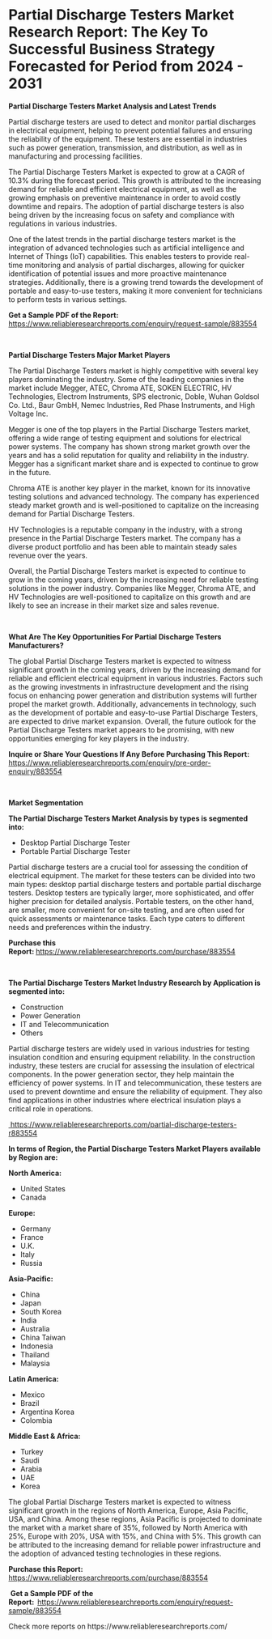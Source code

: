 <p><h1>Partial Discharge Testers Market Research Report: The Key To Successful Business Strategy Forecasted for Period from 2024 - 2031</h1></p><p><strong>Partial Discharge Testers Market Analysis and Latest Trends</strong></p>
<p><p>Partial discharge testers are used to detect and monitor partial discharges in electrical equipment, helping to prevent potential failures and ensuring the reliability of the equipment. These testers are essential in industries such as power generation, transmission, and distribution, as well as in manufacturing and processing facilities.</p><p>The Partial Discharge Testers Market is expected to grow at a CAGR of 10.3% during the forecast period. This growth is attributed to the increasing demand for reliable and efficient electrical equipment, as well as the growing emphasis on preventive maintenance in order to avoid costly downtime and repairs. The adoption of partial discharge testers is also being driven by the increasing focus on safety and compliance with regulations in various industries.</p><p>One of the latest trends in the partial discharge testers market is the integration of advanced technologies such as artificial intelligence and Internet of Things (IoT) capabilities. This enables testers to provide real-time monitoring and analysis of partial discharges, allowing for quicker identification of potential issues and more proactive maintenance strategies. Additionally, there is a growing trend towards the development of portable and easy-to-use testers, making it more convenient for technicians to perform tests in various settings.</p></p>
<p><strong>Get a Sample PDF of the Report:&nbsp;</strong> <a href="https://www.reliableresearchreports.com/enquiry/request-sample/883554">https://www.reliableresearchreports.com/enquiry/request-sample/883554</a></p>
<p>&nbsp;</p>
<p><strong>Partial Discharge Testers Major Market Players</strong></p>
<p><p>The Partial Discharge Testers market is highly competitive with several key players dominating the industry. Some of the leading companies in the market include Megger, ATEC, Chroma ATE, SOKEN ELECTRIC, HV Technologies, Electrom Instruments, SPS electronic, Doble, Wuhan Goldsol Co. Ltd., Baur GmbH, Nemec Industries, Red Phase Instruments, and High Voltage Inc.</p><p>Megger is one of the top players in the Partial Discharge Testers market, offering a wide range of testing equipment and solutions for electrical power systems. The company has shown strong market growth over the years and has a solid reputation for quality and reliability in the industry. Megger has a significant market share and is expected to continue to grow in the future.</p><p>Chroma ATE is another key player in the market, known for its innovative testing solutions and advanced technology. The company has experienced steady market growth and is well-positioned to capitalize on the increasing demand for Partial Discharge Testers.</p><p>HV Technologies is a reputable company in the industry, with a strong presence in the Partial Discharge Testers market. The company has a diverse product portfolio and has been able to maintain steady sales revenue over the years.</p><p>Overall, the Partial Discharge Testers market is expected to continue to grow in the coming years, driven by the increasing need for reliable testing solutions in the power industry. Companies like Megger, Chroma ATE, and HV Technologies are well-positioned to capitalize on this growth and are likely to see an increase in their market size and sales revenue.</p></p>
<p>&nbsp;</p>
<p><strong>What Are The Key Opportunities For Partial Discharge Testers Manufacturers?</strong></p>
<p><p>The global Partial Discharge Testers market is expected to witness significant growth in the coming years, driven by the increasing demand for reliable and efficient electrical equipment in various industries. Factors such as the growing investments in infrastructure development and the rising focus on enhancing power generation and distribution systems will further propel the market growth. Additionally, advancements in technology, such as the development of portable and easy-to-use Partial Discharge Testers, are expected to drive market expansion. Overall, the future outlook for the Partial Discharge Testers market appears to be promising, with new opportunities emerging for key players in the industry.</p></p>
<p><strong>Inquire or Share Your Questions If Any Before Purchasing This Report:</strong> <a href="https://www.reliableresearchreports.com/enquiry/pre-order-enquiry/883554">https://www.reliableresearchreports.com/enquiry/pre-order-enquiry/883554</a></p>
<p>&nbsp;</p>
<p><strong>Market Segmentation</strong></p>
<p><strong>The Partial Discharge Testers Market Analysis by types is segmented into:</strong></p>
<p><ul><li>Desktop Partial Discharge Tester</li><li>Portable Partial Discharge Tester</li></ul></p>
<p><p>Partial discharge testers are a crucial tool for assessing the condition of electrical equipment. The market for these testers can be divided into two main types: desktop partial discharge testers and portable partial discharge testers. Desktop testers are typically larger, more sophisticated, and offer higher precision for detailed analysis. Portable testers, on the other hand, are smaller, more convenient for on-site testing, and are often used for quick assessments or maintenance tasks. Each type caters to different needs and preferences within the industry.</p></p>
<p><strong>Purchase this Report:&nbsp;</strong><a href="https://www.reliableresearchreports.com/purchase/883554">https://www.reliableresearchreports.com/purchase/883554</a></p>
<p>&nbsp;</p>
<p><strong>The Partial Discharge Testers Market Industry Research by Application is segmented into:</strong></p>
<p><ul><li>Construction</li><li>Power Generation</li><li>IT and Telecommunication</li><li>Others</li></ul></p>
<p><p>Partial discharge testers are widely used in various industries for testing insulation condition and ensuring equipment reliability. In the construction industry, these testers are crucial for assessing the insulation of electrical components. In the power generation sector, they help maintain the efficiency of power systems. In IT and telecommunication, these testers are used to prevent downtime and ensure the reliability of equipment. They also find applications in other industries where electrical insulation plays a critical role in operations.</p></p>
<p><a href="https://www.reliableresearchreports.com/partial-discharge-testers-r883554">&nbsp;https://www.reliableresearchreports.com/partial-discharge-testers-r883554</a></p>
<p><strong>In terms of Region, the Partial Discharge Testers Market Players available by Region are:</strong></p>
<p>
    <p> <strong> North America: </strong>
        <ul>
            <li>United States</li>
            <li>Canada</li>
        </ul>
        </p> 
    <p> <strong> Europe: </strong>
        <ul>
            <li>Germany</li>
            <li>France</li>
            <li>U.K.</li>
            <li>Italy</li>
            <li>Russia</li>
        </ul>
        </p> 
    <p> <strong> Asia-Pacific: </strong>
        <ul>
            <li>China</li>
            <li>Japan</li>
            <li>South Korea</li>
            <li>India</li>
            <li>Australia</li>
            <li>China Taiwan</li>
            <li>Indonesia</li>
            <li>Thailand</li>
            <li>Malaysia</li>
        </ul>
        </p> 
    <p> <strong> Latin America: </strong>
        <ul>
            <li>Mexico</li>
            <li>Brazil</li>
            <li>Argentina Korea</li>
            <li>Colombia</li>
        </ul>
        </p> 
    <p> <strong> Middle East & Africa: </strong>
        <ul>
            <li>Turkey</li>
            <li>Saudi</li>
            <li>Arabia</li>
            <li>UAE</li>
            <li>Korea</li>
        </ul>
    </p>
    </p>
<p><p>The global Partial Discharge Testers market is expected to witness significant growth in the regions of North America, Europe, Asia Pacific, USA, and China. Among these regions, Asia Pacific is projected to dominate the market with a market share of 35%, followed by North America with 25%, Europe with 20%, USA with 15%, and China with 5%. This growth can be attributed to the increasing demand for reliable power infrastructure and the adoption of advanced testing technologies in these regions.</p></p>
<p><strong>Purchase this Report: </strong><a href="https://www.reliableresearchreports.com/purchase/883554">https://www.reliableresearchreports.com/purchase/883554</a></p>
<p>&nbsp;<strong>Get a Sample PDF of the Report:&nbsp;&nbsp;</strong><a href="https://www.reliableresearchreports.com/enquiry/request-sample/883554">https://www.reliableresearchreports.com/enquiry/request-sample/883554</a></p>
<p><strong></strong></p>
<p>Check more reports on https://www.reliableresearchreports.com/</p>